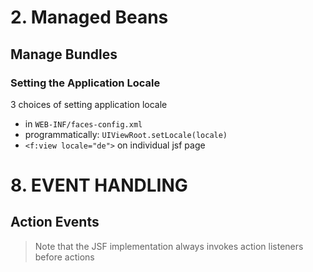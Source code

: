 # 2. Managed Beans
## Manage Bundles
### Setting the Application Locale
3 choices of setting application locale
 * in `WEB-INF/faces-config.xml`
 * programmatically: `UIViewRoot.setLocale(locale)`
 * `<f:view locale="de">` on individual jsf page

# 8. EVENT HANDLING
## Action Events
> Note that the JSF implementation always invokes action listeners before actions
